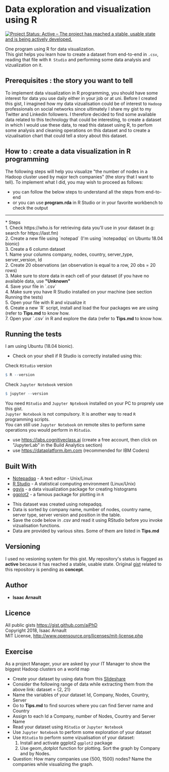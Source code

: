 # Data exploration and visualization using R

[![Project Status: Active – The project has reached a stable, usable state and is being actively developed.](https://www.repostatus.org/badges/latest/active.svg)](https://www.repostatus.org/#active)

One program using R for data visualization.<br>
This gist helps you learn how to create a dataset from end-to-end in `.csv`, reading that file with `R Studio` and performing some data analysis and vizualization on it.
</hr>

## Prerequisites : the story you want to tell
To implement data visualization in R programming, you should have some interest for data you use daily either in your job or at uni. Before I created this gist, I imagined how my data vizualisation could be of interest to `Hadoop` professionals on social networks since ultimately I share my gist to my Twitter and Linkedin followers. I therefore decided to find some available data related to this technology that could be interesting, to create a dataset in which I would use these data, to read this dataset using R, to perfom some analysis and cleaning operations on this dataset and to create a vizualisation chart that could tell a story about this dataset.

## How to : create a data visualization in R programming
The following steps will help you visualize "the number of nodes in a Hadoop cluster used by major tech companies" (the story that I want to tell). To implement what I did, you may wish to proceed as follows:
- you can follow the below steps to understand all the steps from end-to-end
- or you can use <b>program.rda</b> in R Studio or in your favorite workbench to check the output
<hr>
* Steps<br>
1. Check https://who.is for retrieving data you'll use in your dataset (e.g: search for https://last.fm)<br>
2. Create a new file using `notepad` (I'm using `notepadqq` on Ubuntu 18.04 bionic)<br>
3. Create a 6 column dataset<br>
  1. Name your columns company, nodes, country, server_type, server_version, Id<br>
  2. Create 20 observations (an observation is equal to a row, 20 obs = 20 rows)<br>
  3. Make sure to store data in each cell of your dataset (if you have no available data, use <b>"Unknown"</b><br>
  4. Save your file in `.csv`<br>
4. Make sure you have R Studio installed on your machine (see section Running the tests)<br>
5. Open your file with R and vizualize it<br>
6. Create a new `R` script, install and load the four packages we are using (refer to <b>Tips.md</b> to know how.<br>
7. Open your `.csv` in R and explore the data (refer to <b>Tips.md</b> to know how.

## Running the tests
I am using Ubuntu (18.04 bionic).<br>
* Check on your shell if R Studio is correctly installed using this:

Check `RStudio` version
```R
$ R --version
```
Check `Jupyter Notebook` version
```R
$ jupyter --version
```
</p>
</details>

You need `RStudio` and `Jupyter Nptebook` installed on your PC to proprely use this gist.<br>
`Jupyter Notebook` is not compulsory. It is another way to read `R` programming scripts.<br>
You can still use `Jupyter Notebook` on remote sites to perform same operations you would perform in `RStudio`.<br>
* use https://labs.cognitiveclass.ai (create a free account, then click on "JupyterLab" in the Build Analytics section)<br>
* use https://dataplatform.ibm.com (recommended for IBM Coders)

## Built With

* [Notepadqq](https://notepadqq.com/wp/download) - A text editor - Unix/Linux
* [R Studio](https://linuxhint.com/rstudio-for-ubuntu) - A statistical computing environment (Linux/Unix)
* [ggvis](https://ggvis.rstudio.com/) - a data visualization package for creating histograms
* [ggplot2](https://ggplot2.tidyverse.org) - a famous package for plotting in `R`

- This dataset was created using notepadqq.<br>
- Data is sorted by company name, number of nodes, country name, server type, server version and position in the table.<br>
- Save the code below in .csv and read it using RStudio before you invoke vizualisation functions.<br>
- Data are provided by various sites. Some of them are listed in <b>Tips.md</b>

## Versioning

I used no vesioning system for this gist. My repository's status is flagged as <b>active</b> because it has reached a stable, usable state. Original [gist](https://gist.github.com/aiPhD/f4cdef7878e88ee2bed1254a2b5fbcb5) related to this repository is pending as <b>concept</b>.

## Author

* **Isaac Arnault**

## Licence

All public gists https://gist.github.com/aiPhD<br>
Copyright 2018, Isaac Arnault<br>
MIT License, http://www.opensource.org/licenses/mit-license.php

## Exercise
As a project Manager, your are asked by your IT Manager to show the biggest Hadoop clusters on a world map<br>
* Create your dataset by using data from this [Slideshare](https://fr.slideshare.net/chopramanish/organizations-with-largest-hadoop-clusters)
* Consider the following range of data while extracting them from the above link: dataset = {2, 21}
* Name the variables of your dataset Id, Company, Nodes, Country, Server
* Go to <b>Tips.md</b> to find sources where you can find Server name and Country
* Assign to each Id a Company, number of Nodes, Country and Server Name
* Read your dataset using `RStudio` or `Jupyter Notebook`
* Use `Jupyter Notebook` to perform some exploration of your dataset
* Use `RStudio` to perform some vizualisation of your dataset:
  1. Install and activate ggplot2 `ggplot2` package
  2. Use geom_dotplot function for plotting. Sort the graph by Company and by Nodes.
* Question: How many companies use {500, 1500} nodes? Name the companies while visualizing the graph.
